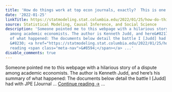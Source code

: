 ```yaml
---
title: 'How do things work at top econ journals, exactly?  This is one weird-ass story:'
date: '2022-01-25'
linkTitle: https://statmodeling.stat.columbia.edu/2022/01/25/how-do-things-work-at-top-econ-journals-exactly-this-is-one-weird-ass-story/
source: Statistical Modeling, Causal Inference, and Social Science
description: 'Someone pointed me to this webpage with a hilarious story of a dispute
  among academic economists. The author is Kenneth Judd, and here&#8217;s his summary
  of what happened: The documents below detail the battle I [Judd] had with JPE [Journal
  &#8230; <a href="https://statmodeling.stat.columbia.edu/2022/01/25/how-do-things-work-at-top-econ-journals-exactly-this-is-one-weird-ass-story/">Continue
  reading <span class="meta-nav">&#8594;</span></a> ...'
disable_comments: true
---
```

Someone pointed me to this webpage with a hilarious story of a dispute among academic economists. The author is Kenneth Judd, and here&#8217;s his summary of what happened: The documents below detail the battle I [Judd] had with JPE [Journal &#8230; <a href="https://statmodeling.stat.columbia.edu/2022/01/25/how-do-things-work-at-top-econ-journals-exactly-this-is-one-weird-ass-story/">Continue reading <span class="meta-nav">&#8594;</span></a> ...